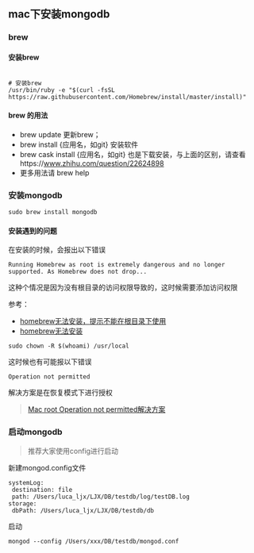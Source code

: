 
## mac下安装mongodb

### brew

#### 安装brew

```shell

# 安装brew
/usr/bin/ruby -e "$(curl -fsSL https://raw.githubusercontent.com/Homebrew/install/master/install)"

```

#### brew 的用法

 - brew update  更新brew；
 - brew install {应用名，如git} 安装软件
 - brew cask install {应用名，如git} 也是下载安装，与上面的区别，请查看https://www.zhihu.com/question/22624898
 - 更多用法请 brew help

### 安装mongodb

```shell
sudo brew install mongodb
```

#### 安装遇到的问题

 在安装的时候，会报出以下错误
 
 ```shell
 Running Homebrew as root is extremely dangerous and no longer supported. As Homebrew does not drop...
 ```
 
 这种个情况是因为没有根目录的访问权限导致的，这时候需要添加访问权限
 
 参考：
 - [homebrew无法安装，提示不能在根目录下使用](http://www.caotama.com/77920.html)
 - [homebrew无法安装](https://blog.csdn.net/maindek/article/details/76164955)
 
 ```shell
 sudo chown -R $(whoami) /usr/local
 ```
 
 这时候也有可能报以下错误
 
 ```shell
 Operation not permitted
 ```
 
 解决方案是在恢复模式下进行授权
 
 > [Mac root Operation not permitted解决方案](https://blog.csdn.net/kaka_caroline/article/details/79955860)
 

### 启动mongodb

 > 推荐大家使用config进行启动
 
 新建mongod.config文件
 
 ```config
 systemLog:
  destination: file
  path: /Users/luca_ljx/LJX/DB/testdb/log/testDB.log
storage:
  dbPath: /Users/luca_ljx/LJX/DB/testdb/db
 ```
 
 启动
 
 ```shell
 mongod --config /Users/xxx/DB/testdb/mongod.conf 
 ```
 
 